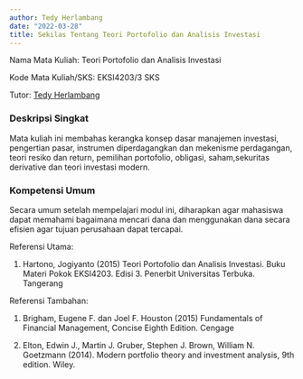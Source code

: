 ```yaml
---
author: Tedy Herlambang
date: "2022-03-28"
title: Sekilas Tentang Teori Portofolio dan Analisis Investasi
---
```


Nama Mata Kuliah: Teori Portofolio dan Analisis Investasi

Kode Mata Kuliah/SKS: EKSI4203/3 SKS

Tutor: [Tedy Herlambang](https://bangtedy.github.io)

### Deskripsi Singkat

Mata kuliah ini membahas kerangka konsep dasar manajemen investasi, pengertian pasar, instrumen diperdagangkan dan mekenisme perdagangan, teori resiko dan return, pemilihan portofolio, obligasi, saham,sekuritas derivative dan teori investasi modern.

### Kompetensi Umum

Secara umum setelah mempelajari modul ini, diharapkan agar mahasiswa dapat memahami bagaimana mencari dana dan menggunakan dana secara efisien agar tujuan perusahaan dapat tercapai.


Referensi Utama:

1. Hartono, Jogiyanto (2015) Teori Portofolio dan Analisis Investasi. Buku Materi Pokok EKSI4203. Edisi 3. Penerbit Universitas Terbuka. Tangerang

Referensi Tambahan:

1. Brigham, Eugene F. dan Joel F. Houston (2015) Fundamentals of Financial Management,
Concise Eighth Edition. Cengage

2. Elton, Edwin J., Martin J. Gruber, Stephen J. Brown, William N. Goetzmann (2014). Modern portfolio theory and investment analysis, 9th edition. Wiley.
